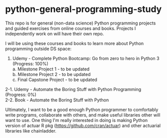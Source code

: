 # python-general-programming-study

This repo is for general (non-data science) Python programming projects and guided exercises from online courses and books. Projects I independently work on will have their own repo.

I will be using these courses and books to learn more about Python programming outside DS space:

1. Udemy - Complete Python Bootcamp: Go from zero to hero in Python 3 (Progress: 100%)  
  a. Milestone Project 1 - to be updated  
  b. Milestone Project 2 - to be updated  
  c. Final Capstone Project - to be updated  
  
2-1. Udemy - Automate the Boring Stuff with Python Programming (Progress: 0%)  
2-2. Book - Automate the Boring Stuff with Python  


Ultimately, I want to be a good enough Python programmer to comfortably write programs, collaborate with others, and make useful libraries other will want to use. One thing I'm really interested in doing is making Python version of actuar R pkg (https://github.com/cran/actuar) and other actuarial libraries like chainladder.
